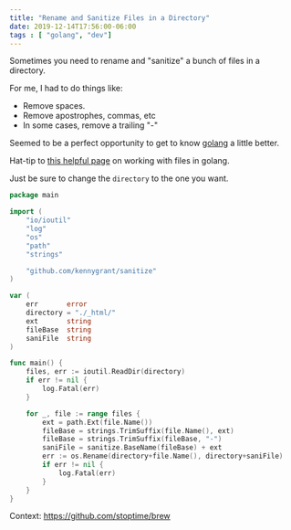 ```yaml
---
title: "Rename and Sanitize Files in a Directory"
date: 2019-12-14T17:56:00-06:00
tags : [ "golang", "dev"]
---
```


Sometimes you need to rename and "sanitize" a bunch of files in a directory. 

For me, I had to do things like:
- Remove spaces.
- Remove apostrophes, commas, etc
- In some cases, remove a trailing "-"

Seemed to be a perfect opportunity to get to know [golang](https://golang.org/) a little better.

Hat-tip to [this helpful page](https://www.devdungeon.com/content/working-files-go) on working with files in golang.

Just be sure to change the `directory` to the one you want.

```go {linenos=false}
package main

import (
	"io/ioutil"
	"log"
	"os"
	"path"
	"strings"

	"github.com/kennygrant/sanitize"
)

var (
	err       error
	directory = "./_html/"
	ext       string
	fileBase  string
	saniFile  string
)

func main() {
	files, err := ioutil.ReadDir(directory)
	if err != nil {
		log.Fatal(err)
	}

	for _, file := range files {
		ext = path.Ext(file.Name())
		fileBase = strings.TrimSuffix(file.Name(), ext)
		fileBase = strings.TrimSuffix(fileBase, "-")
		saniFile = sanitize.BaseName(fileBase) + ext
		err := os.Rename(directory+file.Name(), directory+saniFile)
		if err != nil {
			log.Fatal(err)
		}
	}
}
```

Context: https://github.com/stoptime/brew